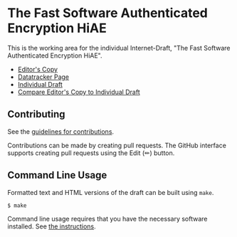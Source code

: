 <!-- regenerate: on (set to off if you edit this file) -->

# The Fast Software Authenticated Encryption HiAE

This is the working area for the individual Internet-Draft, "The Fast Software Authenticated Encryption HiAE".

* [Editor's Copy](https://hiae-aead.github.io/draft-pham-hiae/#go.draft-pham-hiae.html)
* [Datatracker Page](https://datatracker.ietf.org/doc/draft-pham-hiae)
* [Individual Draft](https://datatracker.ietf.org/doc/html/draft-pham-hiae)
* [Compare Editor's Copy to Individual Draft](https://hiae-aead.github.io/draft-pham-hiae/#go.draft-pham-hiae.diff)


## Contributing

See the
[guidelines for contributions](https://github.com/hiae-aead/draft-pham-hiae/blob/main/CONTRIBUTING.md).

Contributions can be made by creating pull requests.
The GitHub interface supports creating pull requests using the Edit (✏) button.


## Command Line Usage

Formatted text and HTML versions of the draft can be built using `make`.

```sh
$ make
```

Command line usage requires that you have the necessary software installed.  See
[the instructions](https://github.com/martinthomson/i-d-template/blob/main/doc/SETUP.md).

